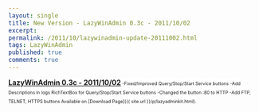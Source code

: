 ```yaml
---
layout: single
title: New Version - LazyWinAdmin 0.3c - 2011/10/02
excerpt: 
permalink: /2011/10/lazywinadmin-update-20111002.html
tags: LazyWinAdmin
published: true
comments: true
---
```

<span class="Apple-style-span" style="line-height: 18px;"><b style="background-color: white;"><u>LazyWinAdmin 0.3c - 2011/10/02</u></b><span class="Apple-style-span" style="font-size: xx-small;"><span class="Apple-style-span" style="font-size: small;"><span style="background-color: white; line-height: 18px;"><span class="Apple-style-span" style="font-family: inherit; font-size: xx-small;">
<span class="Apple-style-span" style="font-family: inherit; font-size: xx-small;">-Fixed/Improved Query/Stop/Start Service buttons
<span class="Apple-style-span" style="font-family: inherit; font-size: xx-small;">-Add Descriptions in logs RichTextBox for Query/Stop/Start Service buttons
<span class="Apple-style-span" style="font-family: inherit; font-size: xx-small;">-Changed the button :80 to HTTP
<span class="Apple-style-span" style="font-family: inherit; font-size: xx-small;">-Add FTP, TELNET, HTTPS buttons
Available on [Download Page]({{ site.url }}/p/lazyadminkit.html).
